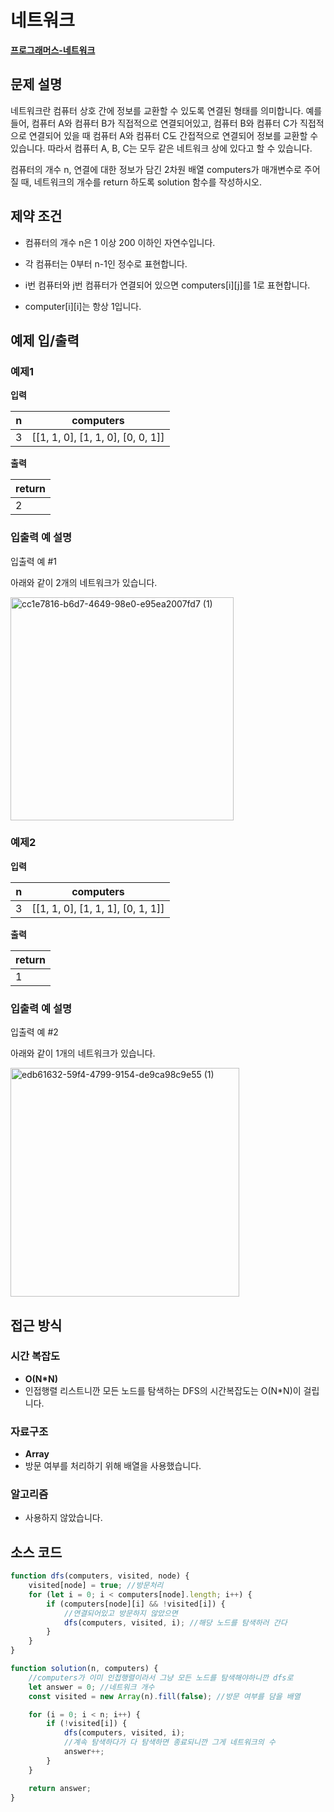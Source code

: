 # 네트워크

**[프로그래머스-네트워크](https://school.programmers.co.kr/learn/courses/30/lessons/43162)**

## 문제 설명

네트워크란 컴퓨터 상호 간에 정보를 교환할 수 있도록 연결된 형태를 의미합니다. 예를 들어, 컴퓨터 A와 컴퓨터 B가 직접적으로 연결되어있고, 컴퓨터 B와 컴퓨터 C가 직접적으로 연결되어 있을 때 컴퓨터 A와 컴퓨터 C도 간접적으로 연결되어 정보를 교환할 수 있습니다. 따라서 컴퓨터 A, B, C는 모두 같은 네트워크 상에 있다고 할 수 있습니다.

컴퓨터의 개수 n, 연결에 대한 정보가 담긴 2차원 배열 computers가 매개변수로 주어질 때, 네트워크의 개수를 return 하도록 solution 함수를 작성하시오.

## 제약 조건

-   컴퓨터의 개수 n은 1 이상 200 이하인 자연수입니다.

-   각 컴퓨터는 0부터 n-1인 정수로 표현합니다.

-   i번 컴퓨터와 j번 컴퓨터가 연결되어 있으면 computers[i][j]를 1로 표현합니다.

-   computer[i][i]는 항상 1입니다.

## 예제 입/출력

### 예제1

**입력**

| n   | computers                         |
| --- | --------------------------------- |
| 3   | [[1, 1, 0], [1, 1, 0], [0, 0, 1]] |

**출력**

| return |
| ------ |
| 2      |

### 입출력 예 설명

입출력 예 #1

아래와 같이 2개의 네트워크가 있습니다.

<img width="357" alt="cc1e7816-b6d7-4649-98e0-e95ea2007fd7 (1)" src="https://github.com/user-attachments/assets/d1264d85-72da-4f8e-abf3-f62f48a47f8d">

### 예제2

**입력**

| n   | computers                         |
| --- | --------------------------------- |
| 3   | [[1, 1, 0], [1, 1, 1], [0, 1, 1]] |

**출력**

| return |
| ------ |
| 1      |

### 입출력 예 설명

입출력 예 #2

아래와 같이 1개의 네트워크가 있습니다.

<img width="366" alt="edb61632-59f4-4799-9154-de9ca98c9e55 (1)" src="https://github.com/user-attachments/assets/28131e4d-e334-4fef-bc81-be8f9c56f846">

## 접근 방식

### 시간 복잡도

-   **O(N\*N)**
-   인접행렬 리스트니깐 모든 노드를 탐색하는 DFS의 시간복잡도는 O(N\*N)이 걸립니다.

### 자료구조

-   **Array**
-   방문 여부를 처리하기 위해 배열을 사용했습니다.

### 알고리즘

-   사용하지 않았습니다.

## 소스 코드

```js
function dfs(computers, visited, node) {
    visited[node] = true; //방문처리
    for (let i = 0; i < computers[node].length; i++) {
        if (computers[node][i] && !visited[i]) {
            //연결되어있고 방문하지 않았으면
            dfs(computers, visited, i); //해당 노드를 탐색하러 간다
        }
    }
}

function solution(n, computers) {
    //computers가 이미 인접행렬이라서 그냥 모든 노드를 탐색해야하니깐 dfs로
    let answer = 0; //네트워크 개수
    const visited = new Array(n).fill(false); //방문 여부를 담을 배열

    for (i = 0; i < n; i++) {
        if (!visited[i]) {
            dfs(computers, visited, i);
            //계속 탐색하다가 다 탐색하면 종료되니깐 그게 네트워크의 수
            answer++;
        }
    }

    return answer;
}
```
